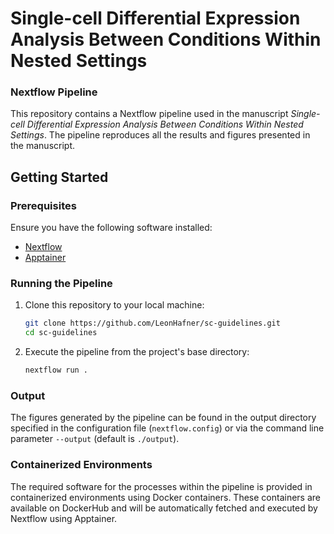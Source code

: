# Single-cell Differential Expression Analysis Between Conditions Within Nested Settings
### Nextflow Pipeline

This repository contains a Nextflow pipeline used in the manuscript *Single-cell Differential Expression Analysis Between Conditions Within Nested Settings*. The pipeline reproduces all the results and figures presented in the manuscript.

## Getting Started

### Prerequisites

Ensure you have the following software installed:
- [Nextflow](https://www.nextflow.io/)
- [Apptainer](https://apptainer.org/)

### Running the Pipeline

1. Clone this repository to your local machine:
    ```sh
    git clone https://github.com/LeonHafner/sc-guidelines.git
    cd sc-guidelines
    ```

2. Execute the pipeline from the project's base directory:
    ```sh
    nextflow run .
    ```

### Output

The figures generated by the pipeline can be found in the output directory specified in the configuration file (`nextflow.config`) or via the command line parameter `--output` (default is `./output`).
### Containerized Environments

The required software for the processes within the pipeline is provided in containerized environments using Docker containers. These containers are available on DockerHub and will be automatically fetched and executed by Nextflow using Apptainer.
